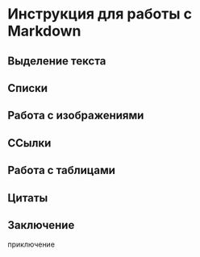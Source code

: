 # Инструкция для работы с Markdown

##  Выделение текста

## Списки

## Работа с изображениями

## ССылки

## Работа с таблицами
 
## Цитаты

## Заключение

приключение